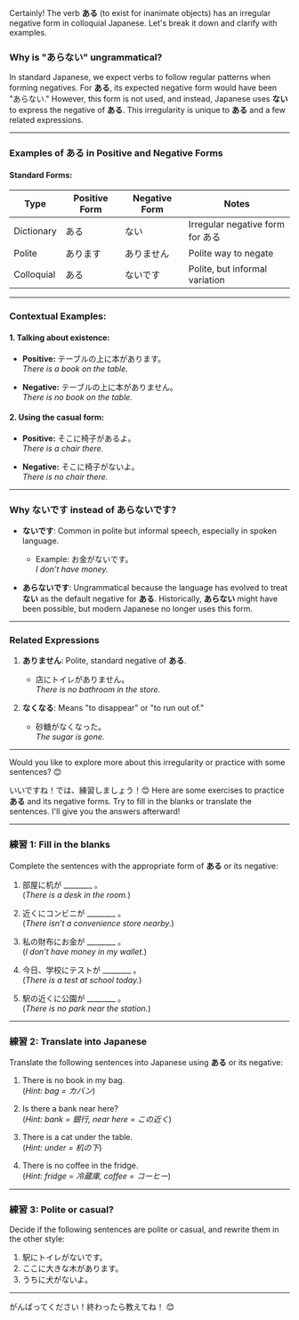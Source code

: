Certainly! The verb **ある** (to exist for inanimate objects) has an irregular negative form in colloquial Japanese. Let's break it down and clarify with examples.

### Why is "あらない" ungrammatical?
In standard Japanese, we expect verbs to follow regular patterns when forming negatives. For **ある**, its expected negative form would have been "あらない." However, this form is not used, and instead, Japanese uses **ない** to express the negative of **ある**. This irregularity is unique to **ある** and a few related expressions.

---

### Examples of **ある** in Positive and Negative Forms
#### Standard Forms:
| **Type**      | **Positive Form** | **Negative Form** | **Notes**                             |
|----------------|-------------------|-------------------|---------------------------------------|
| Dictionary     | ある              | ない              | Irregular negative form for ある      |
| Polite         | あります           | ありません         | Polite way to negate                 |
| Colloquial     | ある              | ないです          | Polite, but informal variation        |

---

### Contextual Examples:
#### 1. Talking about existence:
- **Positive:** テーブルの上に本があります。  
  _There is a book on the table._
  
- **Negative:** テーブルの上に本がありません。  
  _There is no book on the table._

#### 2. Using the casual form:
- **Positive:** そこに椅子があるよ。  
  _There is a chair there._

- **Negative:** そこに椅子がないよ。  
  _There is no chair there._

---

### Why **ないです** instead of **あらないです**?
- **ないです**: Common in polite but informal speech, especially in spoken language.
  - Example: お金がないです。  
    _I don’t have money._

- **あらないです**: Ungrammatical because the language has evolved to treat **ない** as the default negative for **ある**. Historically, **あらない** might have been possible, but modern Japanese no longer uses this form.

---

### Related Expressions
1. **ありません**: Polite, standard negative of **ある**.
   - 店にトイレがありません。  
     _There is no bathroom in the store._

2. **なくなる**: Means "to disappear" or "to run out of."
   - 砂糖がなくなった。  
     _The sugar is gone._

---

Would you like to explore more about this irregularity or practice with some sentences? 😊

いいですね！では、練習しましょう！😊 Here are some exercises to practice **ある** and its negative forms. Try to fill in the blanks or translate the sentences. I'll give you the answers afterward!

---

### **練習 1: Fill in the blanks**
Complete the sentences with the appropriate form of **ある** or its negative:
1. 部屋に机が ________ 。  
   (_There is a desk in the room._)

2. 近くにコンビニが ________ 。  
   (_There isn’t a convenience store nearby._)

3. 私の財布にお金が ________ 。  
   (_I don’t have money in my wallet._)

4. 今日、学校にテストが ________ 。  
   (_There is a test at school today._)

5. 駅の近くに公園が ________ 。  
   (_There is no park near the station._)

---

### **練習 2: Translate into Japanese**
Translate the following sentences into Japanese using **ある** or its negative:
1. There is no book in my bag.  
   (_Hint: bag = カバン_)

2. Is there a bank near here?  
   (_Hint: bank = 銀行, near here = この近く_)

3. There is a cat under the table.  
   (_Hint: under = 机の下_)

4. There is no coffee in the fridge.  
   (_Hint: fridge = 冷蔵庫, coffee = コーヒー_)

---

### **練習 3: Polite or casual?**
Decide if the following sentences are polite or casual, and rewrite them in the other style:
1. 駅にトイレがないです。  
2. ここに大きな木があります。  
3. うちに犬がないよ。  

---

がんばってください！終わったら教えてね！ 😊
